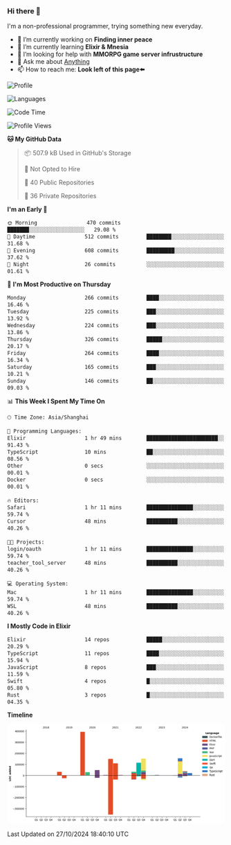 ### Hi there 👋

I'm a non-professional programmer, trying something new everyday.

<!--
**dyzdyz010/dyzdyz010** is a ✨ _special_ ✨ repository because its `README.md` (this file) appears on your GitHub profile.
-->

- 🔭 I’m currently working on **Finding inner peace**
- 🌱 I’m currently learning **Elixir & Mnesia**
- 🤔 I’m looking for help with **MMORPG game server infrustructure**
- 💬 Ask me about [Anything](https://github.com/dyzdyz010/dyzdyz010/issues)
- 📫 How to reach me: **Look left of this page⬅️**

<!-- - 👯 I’m looking to collaborate on
- 😄 Pronouns: ...
- ⚡ Fun fact: ...
 -->
 
![Profile](https://github-readme-stats.vercel.app/api?username=dyzdyz010&count_private=true&show_icons=true&theme=dracula)

![Languages](https://github-readme-stats.vercel.app/api/top-langs/?username=dyzdyz010&layout=compact&theme=dracula)

<!--START_SECTION:waka-->
![Code Time](http://img.shields.io/badge/Code%20Time-1%2C825%20hrs%2032%20mins-blue)

![Profile Views](http://img.shields.io/badge/Profile%20Views-0-blue)

**🐱 My GitHub Data** 

> 📦 507.9 kB Used in GitHub's Storage 
 > 
> 🚫 Not Opted to Hire
 > 
> 📜 40 Public Repositories 
 > 
> 🔑 36 Private Repositories 
 > 
**I'm an Early 🐤** 

```text
🌞 Morning                470 commits         ███████░░░░░░░░░░░░░░░░░░   29.08 % 
🌆 Daytime                512 commits         ████████░░░░░░░░░░░░░░░░░   31.68 % 
🌃 Evening                608 commits         █████████░░░░░░░░░░░░░░░░   37.62 % 
🌙 Night                  26 commits          ░░░░░░░░░░░░░░░░░░░░░░░░░   01.61 % 
```
📅 **I'm Most Productive on Thursday** 

```text
Monday                   266 commits         ████░░░░░░░░░░░░░░░░░░░░░   16.46 % 
Tuesday                  225 commits         ███░░░░░░░░░░░░░░░░░░░░░░   13.92 % 
Wednesday                224 commits         ███░░░░░░░░░░░░░░░░░░░░░░   13.86 % 
Thursday                 326 commits         █████░░░░░░░░░░░░░░░░░░░░   20.17 % 
Friday                   264 commits         ████░░░░░░░░░░░░░░░░░░░░░   16.34 % 
Saturday                 165 commits         ███░░░░░░░░░░░░░░░░░░░░░░   10.21 % 
Sunday                   146 commits         ██░░░░░░░░░░░░░░░░░░░░░░░   09.03 % 
```


📊 **This Week I Spent My Time On** 

```text
🕑︎ Time Zone: Asia/Shanghai

💬 Programming Languages: 
Elixir                   1 hr 49 mins        ███████████████████████░░   91.43 % 
TypeScript               10 mins             ██░░░░░░░░░░░░░░░░░░░░░░░   08.56 % 
Other                    0 secs              ░░░░░░░░░░░░░░░░░░░░░░░░░   00.01 % 
Docker                   0 secs              ░░░░░░░░░░░░░░░░░░░░░░░░░   00.01 % 

🔥 Editors: 
Safari                   1 hr 11 mins        ███████████████░░░░░░░░░░   59.74 % 
Cursor                   48 mins             ██████████░░░░░░░░░░░░░░░   40.26 % 

🐱‍💻 Projects: 
login/oauth              1 hr 11 mins        ███████████████░░░░░░░░░░   59.74 % 
teacher_tool_server      48 mins             ██████████░░░░░░░░░░░░░░░   40.26 % 

💻 Operating System: 
Mac                      1 hr 11 mins        ███████████████░░░░░░░░░░   59.74 % 
WSL                      48 mins             ██████████░░░░░░░░░░░░░░░   40.26 % 
```

**I Mostly Code in Elixir** 

```text
Elixir                   14 repos            █████░░░░░░░░░░░░░░░░░░░░   20.29 % 
TypeScript               11 repos            ████░░░░░░░░░░░░░░░░░░░░░   15.94 % 
JavaScript               8 repos             ███░░░░░░░░░░░░░░░░░░░░░░   11.59 % 
Swift                    4 repos             █░░░░░░░░░░░░░░░░░░░░░░░░   05.80 % 
Rust                     3 repos             █░░░░░░░░░░░░░░░░░░░░░░░░   04.35 % 
```



**Timeline**

![Lines of Code chart](https://raw.githubusercontent.com/dyzdyz010/dyzdyz010/master/assets/bar_graph.png)


 Last Updated on 27/10/2024 18:40:10 UTC
<!--END_SECTION:waka-->
